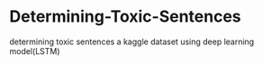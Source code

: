 # Determining-Toxic-Sentences
determining toxic sentences a kaggle dataset using deep learning model(LSTM)
